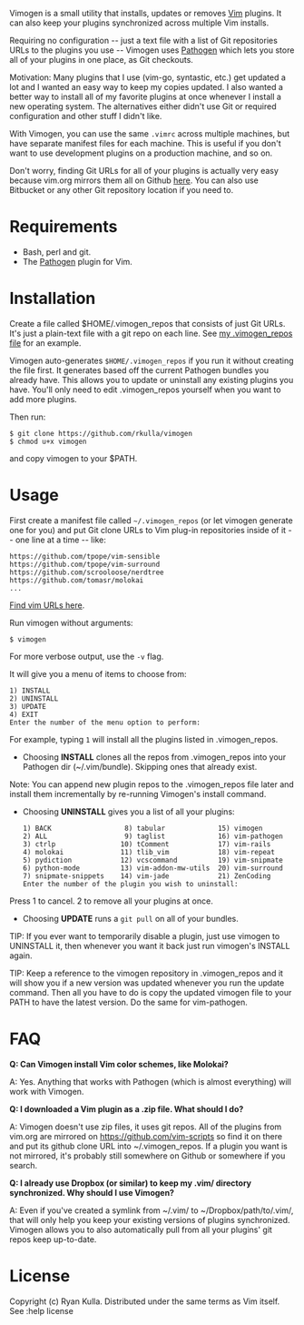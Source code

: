 Vimogen is a small utility that installs, updates or removes <a href="http://www.vim.org/">Vim</a> plugins. It can also keep your plugins synchronized across multiple Vim installs.

Requiring no configuration -- just a text file with a list of Git repositories URLs to the plugins you use -- Vimogen uses <a href="https://github.com/tpope/vim-pathogen/">Pathogen</a> which lets you store all of your plugins in one place, as Git checkouts.

Motivation: Many plugins that I use (vim-go, syntastic, etc.) get updated a lot and I wanted an easy way to keep my copies updated. I also wanted a better way to install all of my favorite plugins at once whenever I install a new operating system. The alternatives either didn't use Git or required configuration and other stuff I didn't like. 

With Vimogen, you can use the same `.vimrc` across multiple machines, but have separate manifest files for each machine. This is useful if you don't want to use development plugins on a production machine, and so on.

Don't worry, finding Git URLs for all of your plugins is actually very easy 
because vim.org mirrors them all on Github <a href="https://github.com/vim-scripts">here</a>.
You can also use Bitbucket or any other Git repository location if you need to.

Requirements
============
* Bash, perl and git.
* The [Pathogen](https://github.com/tpope/vim-pathogen/ "Pathogen") plugin for Vim.

Installation
============
Create a file called $HOME/.vimogen_repos that consists of just Git URLs. It's just a plain-text file with a git repo on each line. See [my .vimogen_repos file](https://github.com/rkulla/vimrc/blob/master/.vimogen_repos) for an example.

Vimogen auto-generates `$HOME/.vimogen_repos` if you run it
without creating the file first. It generates based off the
current Pathogen bundles you already have. This allows you to
update or uninstall any existing plugins you have. You'll only need
to edit .vimogen_repos yourself when you want to add more plugins.

Then run:

    $ git clone https://github.com/rkulla/vimogen
    $ chmod u+x vimogen
    
and copy vimogen to your $PATH.

Usage
=====
First create a manifest file called `~/.vimogen_repos`
(or let vimogen generate one for you) and put Git clone URLs to Vim plug-in
repositories inside of it -- one line at a time -- like:
    
    https://github.com/tpope/vim-sensible
    https://github.com/tpope/vim-surround
    https://github.com/scrooloose/nerdtree
    https://github.com/tomasr/molokai
    ...

<a href="https://github.com/vim-scripts">Find vim URLs here</a>.

Run vimogen without arguments:

    $ vimogen

For more verbose output, use the `-v` flag.

It will give you a menu of items to choose from:

    1) INSTALL
    2) UNINSTALL
    3) UPDATE
    4) EXIT
    Enter the number of the menu option to perform:

For example, typing `1` will install all the plugins listed in .vimogen_repos.

*    Choosing __INSTALL__ clones all the repos from .vimogen_repos into your Pathogen dir (~/.vim/bundle).
Skipping ones that already exist. 

Note: You can append new plugin repos to the .vimogen_repos file later and install them incrementally by re-running Vimogen's install command.

*    Choosing __UNINSTALL__ gives you a list of all your plugins:

         1) BACK                  8) tabular             15) vimogen
         2) ALL                   9) taglist             16) vim-pathogen
         3) ctrlp                10) tComment            17) vim-rails
         4) molokai              11) tlib_vim            18) vim-repeat
         5) pydiction            12) vcscommand          19) vim-snipmate
         6) python-mode          13) vim-addon-mw-utils  20) vim-surround
         7) snipmate-snippets    14) vim-jade            21) ZenCoding
         Enter the number of the plugin you wish to uninstall:

Press 1 to cancel. 2 to remove all your plugins at once.
    
*    Choosing __UPDATE__ runs a `git pull` on all of your bundles. 

TIP: If you ever want to temporarily disable a plugin, just use vimogen to UNINSTALL it, 
then whenever you want it back just run vimogen's INSTALL again.

TIP: Keep a reference to the vimogen repository in .vimogen_repos and it will show you
if a new version was updated whenever you run the update command. Then all you have to do is
copy the updated vimogen file to your PATH to have the latest version. Do the same for
vim-pathogen.

FAQ
===
__Q: Can Vimogen install Vim color schemes, like Molokai?__

A: Yes. Anything that works with Pathogen (which is almost everything)
will work with Vimogen.

__Q: I downloaded a Vim plugin as a .zip file. What should I do?__

A: Vimogen doesn't use zip files, it uses git repos. All of
the plugins from vim.org are mirrored on https://github.com/vim-scripts so
find it on there and put its github clone URL into ~/.vimogen_repos. If
a plugin you want is not mirrored, it's probably still somewhere on Github
or somewhere if you search.

__Q: I already use Dropbox (or similar) to keep my .vim/ directory synchronized. 
Why should I use Vimogen?__

A: Even if you've created a symlink from ~/.vim/ to ~/Dropbox/path/to/.vim/, that
will only help you keep your existing versions of plugins synchronized. Vimogen 
allows you to also automatically pull from all your plugins' git repos keep up-to-date.

License
=======
Copyright (c) Ryan Kulla. Distributed under the same terms as Vim itself. See :help license
